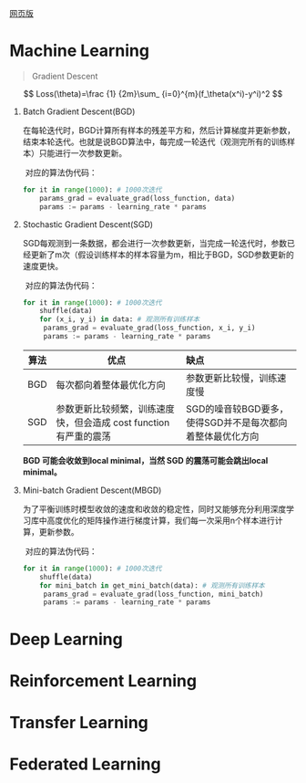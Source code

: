 [网页版](https://endpaper.github.io )

# Machine Learning

> Gradient Descent

$$
Loss(\theta)=\frac {1} {2m}\sum_ {i=0}^{m}(f_\theta(x^i)-y^i)^2
$$

1. Batch Gradient Descent(BGD)

   ​	在每轮迭代时，BGD计算所有样本的残差平方和，然后计算梯度并更新参数，结束本轮迭代。也就是说BGD算法中，每完成一轮迭代（观测完所有的训练样本）只能进行一次参数更新。

   ​	对应的算法伪代码：

   ```python
   for it in range(1000): # 1000次迭代
       params_grad = evaluate_grad(loss_function, data)
       params := params - learning_rate * params 
   ```

2. Stochastic Gradient Descent(SGD)

   ​	SGD每观测到一条数据，都会进行一次参数更新，当完成一轮迭代时，参数已经更新了m次（假设训练样本的样本容量为m，相比于BGD，SGD参数更新的速度更快。

   ​	对应的算法伪代码：

   ```python
   for it in range(1000): # 1000次迭代    
       shuffle(data)
       for (x_i, y_i) in data: # 观测所有训练样本
       	params_grad = evaluate_grad(loss_function, x_i, y_i)    
       	params := params - learning_rate * params 
   ```

   | 算法 | 优点                                                         | 缺点                                                      |
   | ---- | ------------------------------------------------------------ | :-------------------------------------------------------- |
   | BGD  | 每次都向着整体最优化方向                                     | 参数更新比较慢，训练速度慢                                |
   | SGD  | 参数更新比较频繁，训练速度快，但会造成 cost function 有严重的震荡 | SGD的噪音较BGD要多，使得SGD并不是每次都向着整体最优化方向 |

   **BGD 可能会收敛到local minimal，当然 SGD 的震荡可能会跳出local minimal。**

3. Mini-batch Gradient Descent(MBGD)

   ​	为了平衡训练时模型收敛的速度和收敛的稳定性，同时又能够充分利用深度学习库中高度优化的矩阵操作进行梯度计算，我们每一次采用n个样本进行计算，更新参数。

   ​	对应的算法伪代码：

   ```python
   for it in range(1000): # 1000次迭代    
       shuffle(data)
       for mini_batch in get_mini_batch(data): # 观测所有训练样本
       	params_grad = evaluate_grad(loss_function, mini_batch)    
       	params := params - learning_rate * params 
   ```

   

# Deep Learning

# Reinforcement Learning

# Transfer Learning

# Federated Learning
